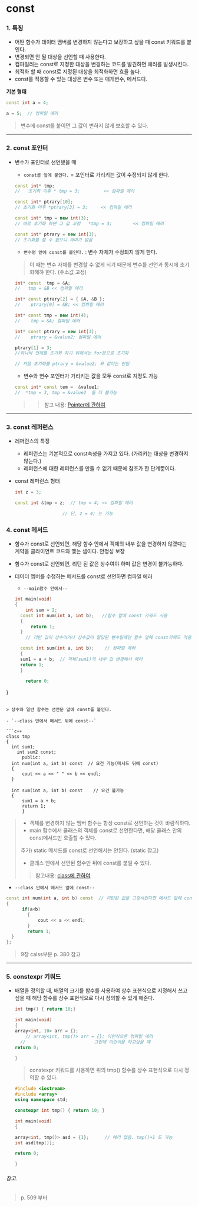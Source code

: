 # const   

### 1. 특징

- 어떤 함수가 데이터 멤버를 변경하지 않는다고 보장하고 싶을 때 const 키워드를 붙인다.
- 변경되면 안 될 대상을 선언할 때 사용한다.
- 컴파일러는 const로 지정한 대상을 변경하는 코드를 발견하면 에러를 발생시킨다.
- 최적화 할 때 const로 지정된 대상을 최적화하면 효율 높다.
- const를 적용할 수 있는 대상은 변수 또는 매개변수, 메서드다.

**기본 형태**

```c++
const int a = 4;

a = 5;  // 컴파일 에러
```

> 변수에 const를 붙이면 그 값이 변하지 않게 보호할 수 있다.

---



### 2. const 포인터

- 변수가 포인터로 선언됐을 때

  - `const를 앞에 붙인다.` = 포인터로 가리키는 값이 수정되지 않게 한다.

  ```c++
  const int* tmp;			
  //   초기화 이후 * tmp = 3;		 << 컴파일 에러   
  
  const int* ptrary[10];	
  // 초기화 이후 *ptrary[3] = 3;		<< 컴파일 에러
  
  const int* tmp = new int(3);  
  // 바로 초기화 하면 그 값 고정   *tmp = 3;		 << 컴파일 에러   
  
  const int* ptrary = new int[3];	
  // 초기화를 할 수 없으니 의미가 없음
  ```

  

  - `변수명 앞에 const를 붙인다.` : 변수 자체가 수정되지 않게 한다.

  > 이 때는 변수 자체를 변경할 수 없게 되기 때문에 변수를 선언과 동시에 초기화해햐 한다. (주소값 고정)

  ```c++
  int* const  tmp = &A;			
  //   tmp = &B << 컴파일 에러
  
  int* const ptrary[2] = { &A, &B };	
  // 	ptrary[0] = &B; << 컴파일 에러
  
  int* const tmp = new int(4);  		
  //    tmp = &A; 컴파일 에러   
  
  int* const ptrary = new int[3]; 	 
  // 	ptrary = &value2; 컴파일 에러 
  
  ptrary[1] = 3;      
  //하나씩 전체를 초기화 하기 위해서는 for문으로 초기화
  
  // 처음 초기화를 ptrary = &value2; 와 같이는 안됨
  
  ```

  

  - 변수와 변수 포인터가 가리키는 값을 모두 const로 지정도 가능

  ```c++
  const int* const tem =  &value1;   
  //  *tmp = 3, tmp = &value2  둘 다 불가능
  ```

  > >  참고 내용:  [Pointer에 관하여](https://github.com/HibernationNo1/TIL/blob/master/study_C%2B%2B/pointer%EC%97%90%20%EA%B4%80%ED%95%98%EC%97%AC.md)

---



### 3. const 레퍼런스

- 레퍼런스의 특징
  - 레퍼런스는 기본적으로 const속성을 가지고 있다. (가리키는 대상을 변경하지 않는다.)
  - 레퍼런스에 대한 레퍼런스를 만들 수 없기 때문에 참조가 한 단계뿐이다.

- const 레퍼런스 형태

  ```c++
  int z = 3;
  
  const int &tmp = z;  // tmp = 4; << 컴파일 에러
  
  					// 단, z = 4; 는 가능
  ```



### 4. const 메서드

- 함수가 const로 선언되면, 해당 함수 안에서 객체의 내부 값을 변경하지 않겠다는 계약을 클라이언트 코드와 맺는 셈이다. 안정성 보장

- 함수가 const로 선언되면, 리턴 된 값은 상수여야 하며 값은 변경이 불가능하다.

- 데이터 멤버를 수정하는 메서드를 const로 선언하면 컴파일 에러

  - `--main함수 안에서--`

  ```c++
  int main(void)
  {
      int sum = 2;
  	const int num(int a, int b);   //함수 앞에 const 키워드 사용
  	{
  		return 1;
  	}
      // 리턴 값이 상수이거나 상수값이 할당된 변수일때만 함수 앞에 const키워드 적용 가능
  
  	const int sum(int a, int b);    // 컴파일 에러
  	{
  	sum1 = a + b;  // 객체(sum1)의 내부 값 변경해서 에러
  	return 1;
  	}
  	
      return 0;
}
  ```

  > 상수와 일반 함수는 선언문 앞에 const를 붙인다.

  - `--class 안에서 메서드 뒤에 const--`
  
  ```c++
  class tmp
  {
  	int sum1;
      int sum2 const;
     	public:
  	int num(int a, int b) const  // 요건 가능(메서드 뒤에 const)
  	{
  		cout << a << " " << b << endl;
  	}
  
  	int sum(int a, int b) const    // 요건 불가능
  	{
  		sum1 = a + b;
  	  	return 1;
		}
  ```
  
  > - 객체를 변경하지 않는 멤버 함수는 항상 const로 선언하는 것이 바람직하다.
  > - main 함수에서 클래스의 객체를 const로 선언한다면, 해당 클래스 안의 const메서드만 호출할 수 있다.
  >
  > 추가) static 메서드를 const로 선언해서는 안된다. (static 참고)
  >
  > - 클래스 안에서 선언된 함수만 뒤에 const를 붙일 수 있다.
  >
  > >  참고내용: [class에 관하여](https://github.com/HibernationNo1/TIL/blob/master/study_C%2B%2B/class%EC%97%90%20%EA%B4%80%ED%95%98%EC%97%AC.md)
  
  - `--class 안에서 메서드 앞에 const--`
  
  ```c++
  const int num(int a, int b) const  // 리턴된 값을 고정시킨다면 메서드 앞에 const
  {
  		if(a<b)
          {
              cout << a << endl;
          }
          return 1;
  	}
  };
  ```
  
  >

>  9장 calss부분 p. 380 참고

---



### 5. constexpr 키워드

- 배열을 정의할 때, 배열의 크기를 함수를 사용하여 상수 표현식으로 지정해서 쓰고싶을 때 해당 함수를 상수 표현식으로 다시 정의할 수 있게 해준다.

  ```c++
  int tmp() { return 10;}
  
  int main(void)
  {
  array<int, 10> arr = {};       
      // array<int, tmp()> arr = {}; 이런식으론 컴파일 에러
  	//							그런데 이런식을 하고싶을 때
  return 0;
  
  } 
  ```

  > constexpr 키워드를 사용하면 위의  tmp() 함수를 상수 표현식으로 다시 정의할 수 있다.

  ```c++
  #include <iostream>
  #include <array>
  using namespace std;
  
  constexpr int tmp() { return 10; }
  
  int main(void)
  {
  
  array<int, tmp()> asd = {1};      // 에러 없음. tmp()+1 도 가능
  int asd[tmp()];
  
  return 0;
  
  } 
  ```





###### 참고. 

>  p. 509 부터














